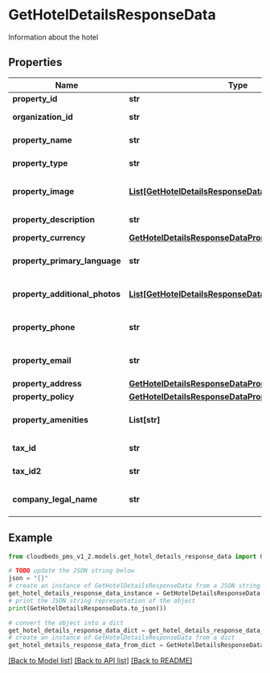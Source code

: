 # GetHotelDetailsResponseData

Information about the hotel

## Properties

Name | Type | Description | Notes
------------ | ------------- | ------------- | -------------
**property_id** | **str** | Property ID | [optional] 
**organization_id** | **str** | Organization ID | [optional] 
**property_name** | **str** | Property name | [optional] 
**property_type** | **str** | The type of property | [optional] 
**property_image** | [**List[GetHotelDetailsResponseDataPropertyImageInner]**](GetHotelDetailsResponseDataPropertyImageInner.md) | Property images details | [optional] 
**property_description** | **str** | Property description | [optional] 
**property_currency** | [**GetHotelDetailsResponseDataPropertyCurrency**](GetHotelDetailsResponseDataPropertyCurrency.md) |  | [optional] 
**property_primary_language** | **str** | Property primary language | [optional] 
**property_additional_photos** | [**List[GetHotelDetailsResponseDataPropertyImageInner]**](GetHotelDetailsResponseDataPropertyImageInner.md) | Property additional photos | [optional] 
**property_phone** | **str** | Property phone number | [optional] 
**property_email** | **str** | Property main email address | [optional] 
**property_address** | [**GetHotelDetailsResponseDataPropertyAddress**](GetHotelDetailsResponseDataPropertyAddress.md) |  | [optional] 
**property_policy** | [**GetHotelDetailsResponseDataPropertyPolicy**](GetHotelDetailsResponseDataPropertyPolicy.md) |  | [optional] 
**property_amenities** | **List[str]** | List of property amenities | [optional] 
**tax_id** | **str** | Tax ID number | [optional] 
**tax_id2** | **str** | Second Tax ID number | [optional] 
**company_legal_name** | **str** | Legal company name | [optional] 

## Example

```python
from cloudbeds_pms_v1_2.models.get_hotel_details_response_data import GetHotelDetailsResponseData

# TODO update the JSON string below
json = "{}"
# create an instance of GetHotelDetailsResponseData from a JSON string
get_hotel_details_response_data_instance = GetHotelDetailsResponseData.from_json(json)
# print the JSON string representation of the object
print(GetHotelDetailsResponseData.to_json())

# convert the object into a dict
get_hotel_details_response_data_dict = get_hotel_details_response_data_instance.to_dict()
# create an instance of GetHotelDetailsResponseData from a dict
get_hotel_details_response_data_from_dict = GetHotelDetailsResponseData.from_dict(get_hotel_details_response_data_dict)
```
[[Back to Model list]](../README.md#documentation-for-models) [[Back to API list]](../README.md#documentation-for-api-endpoints) [[Back to README]](../README.md)


